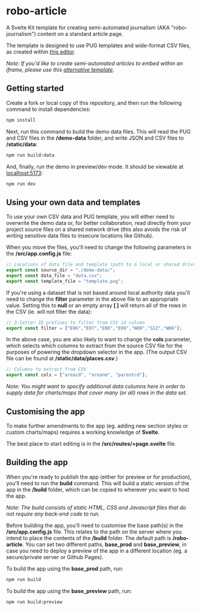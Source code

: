 # robo-article

A Svelte Kit template for creating semi-automated journalism (AKA "robo-journalism") content on a standard article page.

The template is designed to use PUG templates and wide-format CSV files, as created within [this editor](https://github.com/ONSvisual/robo-editor).

*Note: If you'd like to create semi-automated articles to embed within an iframe, please use this [alternative template](https://github.com/ONSvisual/robo-embed).*

## Getting started

Create a fork or local copy of this repository, and then run the following command to install dependencies:

```bash
npm install
```

Next, run this command to build the demo data files. This will read the PUG and CSV files in the **/demo-data** folder, and write JSON and CSV files to **/static/data**:

```bash
npm run build:data
```

And, finally, run the demo in preview/dev mode. It should be viewable at [localhost:5173](http://localhost:5173):

```bash
npm run dev
```

## Using your own data and templates

To use your own CSV data and PUG template, you will either need to overwrite the demo data or, for better collaboration, read directly from your project source files on a shared network drive (this also avoids the risk of writing sensitive data files to insecure locations like Github).

When you move the files, you'll need to change the following parameters in the **/src/app.config.js** file:

```javascript
// Locations of data file and template (path to a local or shared drive)
export const source_dir = "./demo-data/";
export const data_file = "data.csv";
export const template_file = "template.pug";
```

If you're using a dataset that is not based around local authority data you'll need to change the **filter** parameter in the above file to an appropriate value. Setting this to **null** or an empty array **[ ]** will return all of the rows in the CSV (ie. will not filter the data):

```javascript
// 3-letter ID prefixes to filter from CSV id column
export const filter = ["E06","E07","E08","E09","N09","S12","W06"];
```

In the above case, you are also likely to want to change the **cols** parameter, which selects which columns to extract from the source CSV file for the purposes of powering the dropdown selector in the app. (The output CSV file can be found at **/static/data/places.csv**.)

```javascript
// Columns to extract from CSV
export const cols = ["areacd", "areanm", "parentcd"];
```

*Note: You might want to specify additional data columns here in order to supply data for charts/maps that cover many (or all) rows in the data set.*

## Customising the app

To make further amendments to the app (eg. adding new section styles or custom charts/maps) requires a working knowledge of **Svelte**.

The best place to start editing is in the **/src/routes/+page.svelte** file.

## Building the app

When you're ready to publish the app (either for preview or for production), you'll need to run the **build** command. This will build a static version of the app in the **/build** folder, which can be copied to wherever you want to host the app.

*Note: The build consists of static HTML, CSS and Javascript files that do not require any back-end code to run.*

Before building the app, you'll need to customise the base path(s) in the **/src/app.config.js** file. This relates to the path on the server where you intend to place the contents of the **/build** folder. The default path is **/robo-article**. You can set two different paths, **base_prod** and **base_preview**, in case you need to deploy a preview of the app in a different location (eg. a secure/private server or Github Pages).

To build the app using the **base_prod** path, run:

```bash
npm run build
```

To build the app using the **base_preview** path, run:

```bash
npm run build:preview
```
